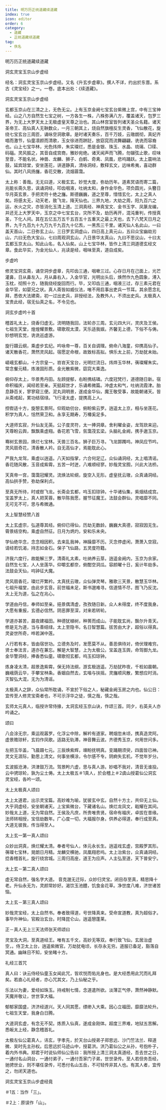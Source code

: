```yaml
---
title: 明万历正统道藏续道藏
index: true
icon: editor
order: 6
category:
  - 道藏
  - 正统道藏续道藏
tag:
  - 佚名
---
```


明万历正统道藏续道藏  

洞玄灵宝玉京山步虚经  

经名：洞玄灵宝玉京山步虚经。又名《升玄步虚章》。撰人不详，约出於东晋。系古《灵宝经》之一。一卷。底本出处：《续道藏》。  

洞玄灵宝玉京山步虚经  

玄都玉京山在三清之上，无色无尘。上有玉京金阙七宝玄台紫微上宫，中有三宝神经。山之八方自然生七宝之树，一方各生一株，八株弥满八方，覆盖诸天，包罗三界，为无上大罗天太上无极虚皇天尊之治也。其山林宫室皆列诸天圣众名籍。诸天圣帝王、高仙真人无鞅数众，一月三朝其上，烧自然旗檀反生灵香，飞仙散花，旋绕七宝玄台三周匝，诵咏空洞歌章。是时诸天奏乐，百千万妓，云璈朗彻，真妃齐唱而激节，仙童凛颜而清歌，玉女徐进而跰跹，放窈窕而流舞翩翩，诜诜而容裔也。山上七宝华林，光色炜烨，朱实璨烂，悉是金银、珠玉、水晶、琉璃、□璖、码碯。灵风振之，其音自成宫商，雅妙宛绝。诸天闻声而飞腾，勿辍弦止歌，叹味至音，不能名状。神兽、龙麟、狮子、白鹤、奇禽、凤凰，悲呜踊跃。太上震响法鼓，延宾琼堂，安坐莲花，讲道静真，清咏洞经，敷释玄文，远味希夷，喜动群仙。其时八风扬旛，香花交散，流烟蓊霭。  

太上称：善哉。无无曰道，义极玄玄。妙觉大度，弥劫历年。道素冥语而寄二篇，兆能长斋久思，讽诵洞经，叩齿咽液，吐纳太和，身作金华色，项负圆光，头簪日华月英玄景，手把灵符十绝之旛。斯德巍巍，道之至尊，惜惜玄化，太上之真人矣。将感太无，动天老，致飞龙，降天仙也。三界九地，大劫之周，阳九百六之运，水火之灾，亦皆消化玉清上道。三洞真经、神真宝文、金书玉字、凤篆龙编，并还无上大罗天中，玉京之中七宝玄台，灾所不及，劫历再开，混沌重判，传授真圣，下化人间。其在五亿五万五千五百五十五重天之最上天也，去下八梵天日月之界，九千九百九十九万九千九百九十亿炁，一黑炁三千里。诸天仙人名此山，一曰盖天首山，二日弥玄上山，三日罗玄洞虚山，四日高上真元山，五曰众宝幽劫刃山，六曰无色大宝山，七曰周观洞玄山，八日景华太真山，九曰不思议山，十曰太玄都玉京太山。知此山名，名入仙矣。山上七宝华林，皆作上清三洞道德玄经文章。食此华实，为金光仙人，兆读是经，咽味至真，道自成矣。  

步虚吟  

修灵宝洞玄斋，诵空洞步虚章，先叩齿三通，咽嗽三过。心存日月在己面上，光芒灌鼻，日从鼻左入，月从鼻右入，入金华官，光明出头后，焕然作九色圆象，溥入玉枕，彻照十方，随我绕经旋回而行。毕，又叩齿三通，咽液三过，存三素元君在金华官，如婴兄之状。真人斋皆如威仪法，唯不用启事出吏兵一节耳。其余愿念礼拜，悉依大法建斋，初一过出史兵，非授经法，及教外人，不须出史兵。太极真人宝贵此经，宿无仙真之名，不令见也。  

洞玄步虚吟十首  

稽首礼太上，烧香归虚无。流明随我回，法轮亦三周。玄元四大兴，灵庆及王侯。七祖生天堂，煌煌耀景敷。啸歌观太漠，天乐适我娱。齐馨无上德，下俗不与俦。妙想明玄觉，诜诜巡虚游。  

旋行蹑云纲，乘虚步玄纪。吟咏帝一尊，百关自调理。俯命八海童，仰携高仙子。诸天散香花，萧然灵风起。宿愿定命根，故致标高拟。惧乐太上前，万劫犹未始。  

嵯峨玄都山，十方宗皇一。岧岧天宝台，光明烂流日。炜烨玉华林，蒨璨耀朱实。常念餐元精，炼液固形质。金光散紫微，窈窕大乘逸。  

俯仰存太上，华景秀丹田。左顾提郁，右盼携结璘。六度冠梵行，道德随日新。宿命积福庆，闻经若至亲。天挺超世才，乐诵希微篇。冲虚太和气，吐纳流霞津。胎息静百关，寥寥窥三便。泥丸洞明景，遂成金华仙，魔王敬受事，故能朝诸天。皆从斋戒起，累功结宿绿。飞行凌太虚，提携高上人。  

控辔适十方，旋憩玄景阿。仰观劫仞台，俯盼紫云罗。逍遥太上京，相与坐莲花。积学为真人，恬然荣卫和。永享无期寿，万椿奚足多。  

大道师玄寂，升仙友无英。公子度灵符，太一捧洞章。舍利曜金姿，龙驾欻来迎。天尊盼云舆，飘飘乘虚翔。香花若飞雪，氛霭茂玄梁。头脑礼金阙，携手遨玉京。  

骞树玄景园，焕烂七宝林。天兽三百名，狮子巨万寻。飞龙踯躅呜，神凤应节吟。灵风扇奇花，清香散人衿。自无高仙才，焉能耽此心。  

严我九龙驾，乘虚以逍遥。八天如指掌，六合何足辽。众仙诵洞经，太上唱清谣。香花随风散，玉音成紫霄。五苦一时迸，八难顺经寥。妙哉灵宝囿，兴此大法桥。  

天真帝一宫，霭霭冠耀灵。流焕法轮纲，旋空入无形。虚皇抚云璈，众真诵洞经。高仙拱手赞，弥劫保利贞。  

至真无所待，时或辔飞龙。长斋会玄都，呜玉扣琼钟。十华诸仙集，紫烟结成宫。宝盖罗太上，真人把芙蓉。散华陈我愿，握节征魔王。法鼓会群仙，灵唱靡不同。无可无不可，思与希微通。  

太上智慧经赞八首  

太上玄虚宗，弘道尊其经。俯仰已得仙，历劫无数龄。巍巍大真德，寂寂因无生。霄景结空构，乘虚自然征。日月为炳灼，安和乐未央。  

学仙绝华念，念念相因积。去来乱我神，神躁靡不历。灭念停虚闲，萧萧入空寂。请经若饥渴，持志如金石。保子飞仙路，五灵度符籍。  

济我六度行，故能解三罗。清斋礼太素，吐纳养云芽。逍遥金阙内，玉京为余家。自然生七宝，人人坐莲华。仰嚼玄都奈，俯酣空洞瓜。容颜曜十日，奚计年劫多。法鼓会天仙，呜钟征大魔。  

灵风扇香花，璨烂开繁衿。太真抚云璈，众仙弹灵琴。雅歌三天景，散慧玉华林。七祖升福堂，由此步玄音。前世福未足，斯书邈难寻。信道情不尽，图飞乃反沈。太上无为道，弘之在兆心。  

学道由丹信，奉师如至亲。挹景偶清虚，孜孜随日新。众人未得度，终不度我身。大愿有重报，玄德必信然。阴恶罪至深，对来若转轮。  

学道亦甚苦，晨夜建福田。种德犹植树，种篑而成山。子能耽玄尚，飘尔升青天。修是无为道，当与善结绿。太上至隐书，名日智慧篇。拔苦由大才，超俗以得真。灵姿世所奇，哗若渊中莲。  

人行若有本，皆由宿世功。立德务及时，发愿莫不从。善恶俱待对，倚伏理难穷。贤士奉法言，道亦在兼忘。解是大智慧，上为太极公。宝盖连玉舆，命驾御九龙。金华警洞经，捧香悉仙童。啸歌彻玄都，呜玉扣琼钟。  

炼身凌太清，超景逸紫霄。保无持法纲，游玄极逍遥。万劫犹昨夜，千桩如晨朝。巍峨荫云华，手攀宝林条。香姻自然去，玄喈与扶摇。灵旛顺风散，繁想应时消。灭智弘大混，无为为清谣。  

太极真人之辞，众仙常所耽诵，不宣於下俗之人，秘藏金阙玉房之内也。仙公日：宜传至人修灵宝斋者也，不可示浮华之徒，慎之哉，慎之哉。  

玄师太元真人，临授许常侍掾，太洞玄经玉京山诀，作颂三首。同夕，右英夫人亦吟诵之。  

颂曰  

八会涂无宗，乘运观嚣罗。化浮尘中除，解衿有道家。聘烟忽未顷，携真造灵阿。虚景赡琼轩，玄钧作凤歌。适路无轨滞，神音舞云波。齐德秀玉京，何用世问多。  

左把玉华盖，飞晨蹑七元。三辰焕紫辉，竦盼抚明真。变踊期须臾，四面皆已神。灵文无涯际，勤思上清文。何事坐横涂，令尔感不专。阴痾失玄机，不觉年岁分。  

玄波振沧涛，洪津鼓万流。驾景盻六虚，思与真人游。妙唱不我对，清音无谁投。云中骋琼轮，孰为尘土俦。太上太极五＃1真人，於会稽上＃2虞山授葛仙公洞玄灵宝经，各吟一颂。  

太上太极真人颂曰  

太上太道君，出示灵宝篇。高妙难为喻，犹彼玄中玄。自然十方土，共仰无上仙。大乎洞虚经，安坐朝诸天。上宝紫微台，下藏诸名山。焕烂龙凤文，戢耀在其间。妙哉太上道，无为常自然。王侯及凡庶，所贵唯贵贤。宿命有福庆，卓拔在昔缘。法师转相授，宝信劫数年。广心度一切，大福报尔身。供养必得道，奉行成至真。大道无彼我，传当得至人。  

太上玄一第一真人颂曰  

众妙出洞真，焕烂耀太清。奉者号仙人，体元永长生。逍遥戏玄虚，宫殿罗其形。蒨璨七宝林，晃朗日月精。龙麟交横驰，凤凰翔悲呜。太上治紫台，众真诵洞经。捻香稽首礼，旋行绕宫城。三周归高座，道王为应声。人主弘至道，天下普安宁。  

太上玄－第二真人颂曰  

虚无常自然，强名字大道。 音克邈无迁际，众妙归灵宝。闭目存至真，精思降十老。升仙永无为，灵颜常妙好。渴饮玉池醴，饥食金花草。净世度八难，济世诸苦恼。  

太上玄－第三真人颂曰  

妙哉灵宝经，太上自然书。奉者致得道，号世降真来。受命宣道教，真为超俗才。事毕升神仙，官殿治玄台。时降昆仑山，逍遥憩蓬莱。  

正－真人无上三天法师张天师颂曰  

灵宝及大洞，至真道经王。唯有五千文，高妙无等双。奉行致飞仙，玄居治虚空，。侍卫太上台，逍遥紫微官。万劫犹电顷，长存永无穷。道服已备足，豁落自冥通。幽昧日不知，安坐睹十方。  

礼经三首咒  

真人曰：诀云侍经仙童玉女闻此咒，皆欢悦而佑兆身也。是大经悉用此咒而礼拜矣。若直心礼经者，亦心咒其文，乃上仙秘之乎。  

乐法以为妻，爱经如珠玉。持戒制七情，念道遣所欲。淡薄正气停，萧然神静默。天魔并敬让，世世享大福。  

郁郁家国盛，济济经道兴。天人同其愿，缥缈入大乘。因心立福田，靡靡法轮升。七祖生天堂，我身白日腾。  

大道洞玄虚，有念无不契。炼质入仙真，遂成金刚体。超度三界难，地狱五苦解。悉皈太上经，静念稽首礼。  

太极左仙公葛真人，讳玄，字孝先，於天台山授弟子郑思远、沙门竺法兰、释道微、吴时先主孙权。后思远於马迹山中，授葛洪。洪乃葛仙公之从孙，号抱朴子，着内外书典。郑君于时说仙师仙公告曰：我所授上清三洞太真道经，吾去世之日，一通付名山洞台，一通付弟子，一通付吾家门子弟，世世录传。至人若但务吾经，驰骋世业，则不堪任录传，可悉付名山五岳，不可轻传非其人也。有其人者，宜传之，勿闭天道也。  

洞玄灵宝玉京山步虚经竟  

＃1五：当作「三」。  

＃2上：原误作「山」。  

